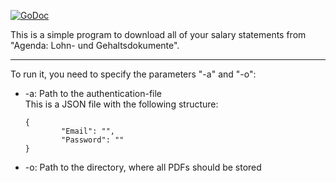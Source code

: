 [![GoDoc](https://godoc.org/gitlab.com/jannickfahlbusch/agenda_lgo?status.svg)](https://godoc.org/gitlab.com/jannickfahlbusch/agenda_lgo)

This is a simple program to download all of your salary statements from "Agenda: Lohn- und Gehaltsdokumente".

---

To run it, you need to specify the parameters "-a" and "-o": 

* -a: Path to the authentication-file  
        This is a JSON file with the following structure:
        
	```
	{
        	"Email": "",
            "Password": ""
	}
	```

* -o: Path to the directory, where all PDFs should be stored




